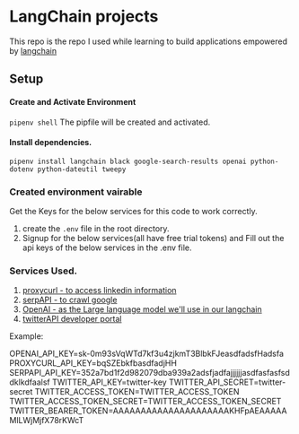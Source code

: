 # LangChain projects
This repo is the repo I used while learning to build applications empowered by [langchain](https://python.langchain.com/docs/get_started/installation)

## Setup
#### Create and Activate Environment
```pipenv shell```
The pipfile will be created and activated.
#### Install dependencies.
```pipenv install langchain black google-search-results openai python-dotenv python-dateutil tweepy```

### Created environment vairable
Get the Keys for the below services for this code to work correctly.
1. create the ````.env```` file in the root directory.
2. Signup for the below services(all have free trial tokens) and Fill out the api keys of the below services in the .env file.
  ### Services Used.
1. [proxycurl - to access linkedin information](https://nubela.co/proxycurl/auth/register) 
2. [serpAPI -  to crawl google](https://serpapi.com/dashboard)
3. [OpenAI - as the Large language model we'll use in our langchain](https://platform.openai.com/)
4. [twitterAPI developer portal ](https://developer.twitter.com/en/portal/dashboard)

Example: 

OPENAI_API_KEY=sk-0m93sVqWTd7kf3u4zjkmT3BlbkFJeasdfadsfHadsfa
PROXYCURL_API_KEY=bqSZEbkfbasdfadjHH
SERPAPI_API_KEY=352a7bd1f2d982079dba939a2adsfjadfajjjjjjasdfasfasfsddklkdfaalsf
TWITTER_API_KEY=twitter-key
TWITTER_API_SECRET=twitter-secret
TWITTER_ACCESS_TOKEN=TWITTER_ACCESS_TOKEN
TWITTER_ACCESS_TOKEN_SECRET=TWITTER_ACCESS_TOKEN_SECRET
TWITTER_BEARER_TOKEN=AAAAAAAAAAAAAAAAAAAAAKHFpAEAAAAAMlLWjMjfX78rKWcT